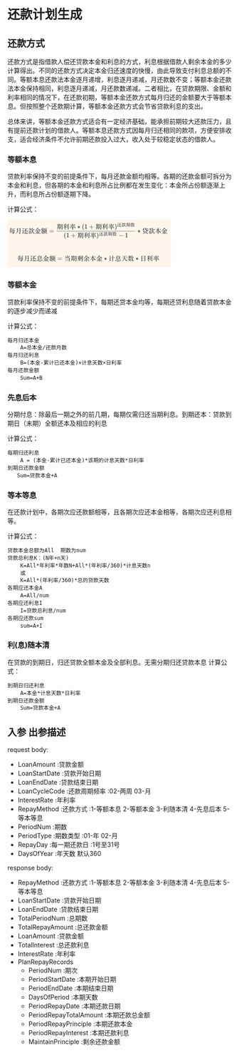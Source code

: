 # 还款计划生成
## 还款方式
还款方式是指借款人偿还贷款本金和利息的方式，利息根据借款人剩余本金的多少计算得出。不同的还款方式决定本金归还速度的快慢，由此导致支付利息总额的不同。等额本息还款法本金逐月递增，利息逐月递减，月还款数不变；等额本金还款法本金保持相同，利息逐月递减，月还款数递减。二者相比，在贷款期限、金额和利率相同的情况下，在还款初期，等额本金还款方式每月归还的金额要大于等额本息。但按照整个还款期计算，等额本金还款方式会节省贷款利息的支出。 

总体来讲，等额本金还款方式适合有一定经济基础，能承担前期较大还款压力，且有提前还款计划的借款人。等额本息还款方式因每月归还相同的款项，方便安排收支，适合经济条件不允许前期还款投入过大，收入处于较稳定状态的借款人。

### 等额本息
贷款利率保持不变的前提条件下，每月还款金额均相等。各期的还款金额可拆分为本金和利息，但各期的本金和利息所占比例都在发生变化：本金所占份额逐渐上升，而利息所占份额逐期下降。

计算公式：

![img.png](img.png)
### 等额本金
贷款利率保持不变的前提条件下，每期还贷本金均等，每期还贷利息随着贷款本金的逐步减少而递减

计算公式：
```markdown
每月归还本金
    A=总本金/还款月数
每月归还利息
    B=(本金-累计已还本金)×计息天数×日利率
每月还款金额
    Sum=A+B
```
### 先息后本
分期付息：除最后一期之外的前几期，每期仅需归还当期利息。到期还本：贷款到期日（末期）全额还本及相应的利息

计算公式：
```markdown
每期归还利息
    A = (本金-累计已还本金)*该期的计息天数*日利率
到期日还款金额
   Sum=贷款本金+A
```
### 等本等息
在还款计划中，各期次应还款额相等，且各期次应还本金相等，各期次应还利息相等。

计算公式：
```markdown
贷款本金总额为All  期数为num
贷款总利息K：(N年+n天)
    K=All*年利率*年数N+All*(年利率/360)*计息天数n
    或
    K=All*(年利率/360)*总的贷款天数
各期应还本金A
    A=All/num
各期应还利息I 
    I=贷款总利息/num
各期应还款sum
    sum=A+I
```
### 利(息)随本清
在贷款的到期日，归还贷款全额本金及全部利息。无需分期归还贷款本息
计算公式：
```markdown
到期日归还利息
    A=本金*计息天数*日利率
到期日还款金额
    Sum=贷款本金+A
```

## 入参 出参描述
request body:
- LoanAmount    :贷款金额
- LoanStartDate :贷款开始日期
- LoanEndDate   :贷款结束日期
- LoanCycleCode :还款周期频率 :02-两周 03-月
- InterestRate  :年利率
- RepayMethod   :还款方式     :1-等额本息  2-等额本金  3-利随本清 4-先息后本 5-等本等息
- PeriodNum     :期数
- PeriodType    :期数类型     :01-年 02-月
- RepayDay      :每一期还款日  :1号至31号
- DaysOfYear    :年天数 默认360 

response body:
- RepayMethod       :还款方式     :1-等额本息  2-等额本金  3-利随本清 4-先息后本 5-等本等息
- LoanStartDate     :贷款开始日期
- LoanEndDate       :贷款结束日期
- TotalPeriodNum    :总期数
- TotalRepayAmount  :总还款金额
- LoanAmount        :贷款金额
- TotalInterest     :总还款利息
- InterestRate      :年利率
- PlanRepayRecords
    - PeriodNum              :期次
    - PeriodStartDate        :本期开始日期
    - PeriodEndDate          :本期结束日期
    - DaysOfPeriod           :本期天数
    - PeriodRepayDate        :本期还款日期
    - PeriodRepayTotalAmount :本期还款总金额
    - PeriodRepayPrinciple   :本期还款本金
    - PeriodRepayInterest    :本期还款利息
    - MaintainPrinciple      :剩余还款金额








